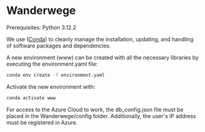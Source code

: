 # Wanderwege

Prerequisites: Python 3.12.2

We use ([Conda](https://conda.io/projects/conda/en/latest/user-guide/install/index.html)) to cleanly manage the installation, updating, and handling of software packages and dependencies.

A new environment (www) can be created with all the necessary libraries by executing the environment.yaml file:

```bash
conda env create -f environment.yaml
```

Activate the new environment with:

```bash
conda activate www
```

For access to the Azure Cloud to work, the db_config.json file must be placed in the Wanderwege/config folder. Additionally, the user's IP address must be registered in Azure.
